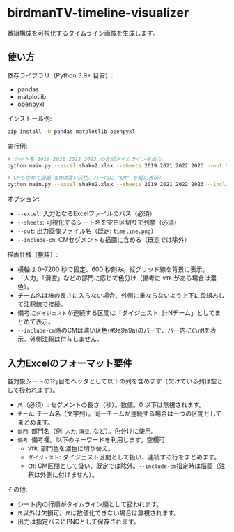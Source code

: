 # birdmanTV-timeline-visualizer
番組構成を可視化するタイムライン画像を生成します。

## 使い方

依存ライブラリ（Python 3.9+ 目安）:

- pandas
- matplotlib
- openpyxl

インストール例:

```bash
pip install -U pandas matplotlib openpyxl
```

実行例:

```bash
# シート名 2019 2021 2022 2023 の合成タイムラインを出力
python main.py --excel shaku2.xlsx --sheets 2019 2021 2022 2023 --out timeline.png

# CMも含めて描画（CMは濃い灰色、バー内に "CM" を縦に表示）
python main.py --excel shaku2.xlsx --sheets 2019 2021 2022 2023 --include-cm --out timeline_with_cm.png
```

オプション:

- `--excel`: 入力となるExcelファイルのパス（必須）
- `--sheets`: 可視化するシート名を空白区切りで列挙（必須）
- `--out`: 出力画像ファイル名（既定: `timeline.png`）
- `--include-cm`: CMセグメントも描画に含める（既定では除外）

描画仕様（抜粋）:

- 横軸は 0–7200 秒で固定、600 秒刻み。縦グリッド線を背景に表示。
- 「人力」「滑空」などの部門に応じて色分け（備考に `VTR` がある場合は濃色）。
- チーム名は棒の長さに入らない場合、外側に重ならないよう上下に段組みして注釈線で接続。
- 備考に`ダイジェスト`が連続する区間は「ダイジェスト: 計Nチーム」としてまとめて表示。
- `--include-cm`時のCMは濃い灰色(#9a9a9a)のバーで、バー内に`C\nM`を表示。外側注釈は付与しません。

## 入力Excelのフォーマット要件

各対象シートの1行目をヘッダとして以下の列を含めます（欠けている列は空として扱われます）。

- `尺`（必須）: セグメントの長さ（秒）。数値。0 以下は無視されます。
- `チーム`: チーム名（文字列）。同一チームが連続する場合は一つの区間としてまとめます。
- `部門`: 部門名（例: `人力`, `滑空`, など）。色分けに使用。
- `備考`: 備考欄。以下のキーワードを利用します。空欄可
	- `VTR`: 部門色を濃色に切り替え。
	- `ダイジェスト`: ダイジェスト区間として扱い、連続する行をまとめます。
	- `CM`: CM区間として扱い、既定では除外。`--include-cm`指定時は描画（注釈は外側に付けません）。

その他:

- シート内の行順がタイムライン順として扱われます。
- `尺`以外は欠損可。`尺`は数値化できない場合は無視されます。
- 出力は指定パスにPNGとして保存されます。
